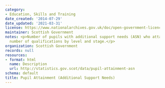 ```yaml
---
category:
- Education, Skills and Training
date_created: '2014-07-29'
date_updated: '2021-03-31'
license: https://www.nationalarchives.gov.uk/doc/open-government-licence/version/3/
maintainer: Scottish Government
notes: <p>Number of pupils with additional support needs (ASN) who attained a given
  number of qualifications by level and stage.</p>
organization: Scottish Government
records: null
resources:
- format: html
  name: Description
  url: http://statistics.gov.scot/data/pupil-attainment-asn
schema: default
title: Pupil Attainment (Additional Support Needs)
---
```


